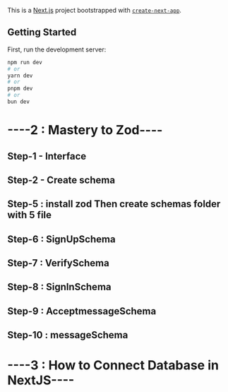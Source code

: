 This is a [Next.js](https://nextjs.org/) project bootstrapped with [`create-next-app`](https://github.com/vercel/next.js/tree/canary/packages/create-next-app).

## Getting Started

First, run the development server:

```bash
npm run dev
# or
yarn dev
# or
pnpm dev
# or
bun dev
```
# ----2 : Mastery to Zod----
## Step-1 - Interface
## Step-2 - Create schema
## Step-5 : install zod Then create schemas folder with 5 file
## Step-6 : SignUpSchema
## Step-7 : VerifySchema
## Step-8 : SignInSchema
## Step-9 : AcceptmessageSchema
## Step-10 : messageSchema

# ----3 : How to Connect Database in NextJS----
